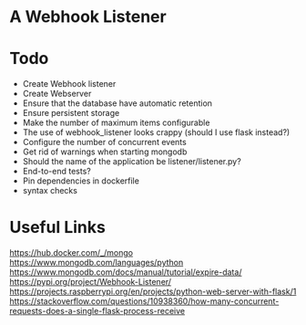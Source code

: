 # A Webhook Listener

# Todo

* Create Webhook listener
* Create Webserver
* Ensure that the database have automatic retention
* Ensure persistent storage
* Make the number of maximum items configurable
* The use of webhook_listener looks crappy (should I use flask instead?)
* Configure the number of concurrent events
* Get rid of warnings when starting mongodb
* Should the name of the application be listener/listener.py?
* End-to-end tests?
* Pin dependencies in dockerfile
* syntax checks

# Useful Links
https://hub.docker.com/_/mongo
https://www.mongodb.com/languages/python
https://www.mongodb.com/docs/manual/tutorial/expire-data/
https://pypi.org/project/Webhook-Listener/
https://projects.raspberrypi.org/en/projects/python-web-server-with-flask/1
https://stackoverflow.com/questions/10938360/how-many-concurrent-requests-does-a-single-flask-process-receive

